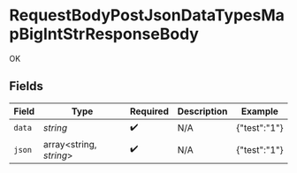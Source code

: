 # RequestBodyPostJsonDataTypesMapBigIntStrResponseBody

OK


## Fields

| Field                   | Type                    | Required                | Description             | Example                 |
| ----------------------- | ----------------------- | ----------------------- | ----------------------- | ----------------------- |
| `data`                  | *string*                | :heavy_check_mark:      | N/A                     | {"test":"1"}            |
| `json`                  | array<string, *string*> | :heavy_check_mark:      | N/A                     | {"test":"1"}            |